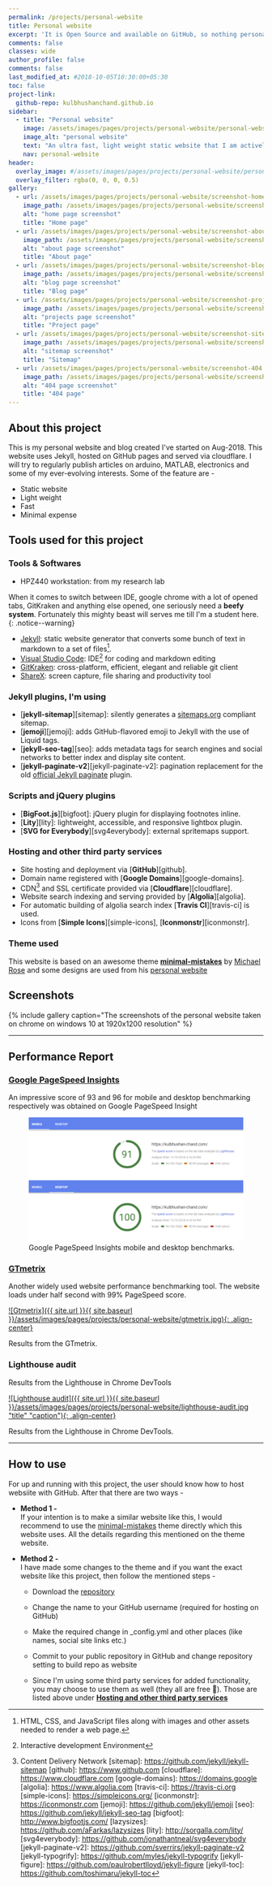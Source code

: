 ```yaml
---
permalink: /projects/personal-website
title: Personal website
excerpt: 'It is Open Source and available on GitHub, so nothing personal then 🤔'
comments: false
classes: wide
author_profile: false
comments: false
last_modified_at: #2018-10-05T10:30:00+05:30
toc: false
project-link:
  github-repo: kulbhushanchand.github.io
sidebar:
  - title: "Personal website"
    image: /assets/images/pages/projects/personal-website/personal-website-small.jpg
    image_alt: "personal website"
    text: "An ultra fast, light weight static website that I am actively developing and maintaning as my personal website."
    nav: personal-website
header:
  overlay_image: #/assets/images/pages/projects/personal-website/personal-website-header.jpg
  overlay_filter: rgba(0, 0, 0, 0.5)
gallery:
  - url: /assets/images/pages/projects/personal-website/screenshot-home.jpg
    image_path: /assets/images/pages/projects/personal-website/screenshot-home.jpg
    alt: "home page screenshot"
    title: "Home page"
  - url: /assets/images/pages/projects/personal-website/screenshot-about.jpg
    image_path: /assets/images/pages/projects/personal-website/screenshot-about.jpg
    alt: "about page screenshot"
    title: "About page"
  - url: /assets/images/pages/projects/personal-website/screenshot-blog.jpg
    image_path: /assets/images/pages/projects/personal-website/screenshot-blog.jpg
    alt: "blog page screenshot"
    title: "Blog page"
  - url: /assets/images/pages/projects/personal-website/screenshot-projects.jpg
    image_path: /assets/images/pages/projects/personal-website/screenshot-projects.jpg
    alt: "projects page screenshot"
    title: "Project page"
  - url: /assets/images/pages/projects/personal-website/screenshot-sitemap.jpg
    image_path: /assets/images/pages/projects/personal-website/screenshot-sitemap.jpg
    alt: "sitemap screenshot"
    title: "Sitemap"
  - url: /assets/images/pages/projects/personal-website/screenshot-404.jpg
    image_path: /assets/images/pages/projects/personal-website/screenshot-404.jpg
    alt: "404 page screenshot"
    title: "404 page"        
---
```


## About this project

This is my personal website and blog created I've started on Aug-2018. This website uses Jekyll, hosted on GitHub pages and served via cloudflare. I will try to regularly publish articles on arduino, MATLAB, electronics and some of my ever-evolving interests. Some of the feature are -

- Static website
- Light weight
- Fast
- Minimal expense


## Tools used for this project

### Tools & Softwares

- HPZ440 workstation: from my research lab

When it comes to switch between IDE, google chrome with a lot of opened tabs, GitKraken and anything else opened, one seriously need a **beefy system**. Fortunately this mighty beast will serves me till I'm a student here.  
{: .notice--warning}

- [Jekyll](http://jekyllrb.com): static website generator that converts some bunch of text in markdown to a set of files[^files]. 
- [Visual Studio Code](https://code.visualstudio.com/): IDE[^ide] for coding and markdown editing 
- [GitKraken](https://www.gitkraken.com/): cross-platform, efficient, elegant and reliable git client
- [ShareX](https://getsharex.com/): screen capture, file sharing and productivity tool

### Jekyll plugins, I'm using

- [**jekyll-sitemap**][sitemap]: silently generates a [sitemaps.org](http://www.sitemaps.org/) compliant sitemap.
- [**jemoji**][jemoji]: adds GitHub-flavored emoji to Jekyll with the use of Liquid tags.
- [**jekyll-seo-tag**][seo]: adds metadata tags for search engines and social networks to better index and display site content.
- [**jekyll-paginate-v2**][jekyll-paginate-v2]: pagination replacement for the old [official Jekyll paginate](https://github.com/jekyll/jekyll-paginate) plugin.


### Scripts and jQuery plugins

- [**BigFoot.js**][bigfoot]: jQuery plugin for displaying footnotes inline.
- [**Lity**][lity]: lightweight, accessible, and responsive lightbox plugin.
- [**SVG for Everybody**][svg4everybody]: external spritemaps support.

### Hosting and other third party services

- Site hosting and deployment via [**GitHub**][github].
- Domain name registered with [**Google Domains**][google-domains].
- CDN[^cdn] and SSL certificate provided via [**Cloudflare**][cloudflare].
- Website search indexing and serving provided by [**Algolia**][algolia].
- For automatic building of algolia search index [**Travis CI**][travis-ci] is used.
- Icons from [**Simple Icons**][simple-icons], [**Iconmonstr**][iconmonstr].

### Theme used
This website is based on an awesome theme [**minimal-mistakes**](https://github.com/mmistakes/minimal-mistakes) by [Michael Rose](https://twitter.com/mmistakes) and some designs are used from his [personal website](https://mademistakes.com)


## Screenshots

{% include gallery caption="The screenshots of the personal website taken on chrome on windows 10 at 1920x1200 resolution" %}


---
## Performance Report

### [Google PageSpeed Insights](https://developers.google.com/speed/pagespeed/insights/)

An impressive score of 93 and 96 for mobile and desktop benchmarking respectively was obtained on Google PageSpeed Insight 

<figure class="">
    <a href="/assets/images/pages/projects/personal-website/google-pagespeed-insights-mobile.png">
    <img alt="Google PageSpeed Insights mobile benchmark" src="/assets/images/pages/projects/personal-website/google-pagespeed-insights-mobile.png"></a>
    <a href="/assets/images/pages/projects/personal-website/google-pagespeed-insights-desktop.png">
    <img alt="Google PageSpeed Insights desktop benchmark" src="/assets/images/pages/projects/personal-website/google-pagespeed-insights-desktop.png"></a>
    <figcaption>Google PageSpeed Insights mobile and desktop benchmarks.</figcaption>
</figure>
       

### [GTmetrix](https://gtmetrix.com/) 

Another widely used website performance benchmarking tool. The website loads under half second with 99% PageSpeed score.

[![Gtmetrix]({{ site.url }}{{ site.baseurl }}/assets/images/pages/projects/personal-website/gtmetrix.jpg){: .align-center}](/assets/images/pages/projects/personal-website/gtmetrix.jpg)
<figcaption>Results from the GTmetrix.</figcaption>


### Lighthouse audit

Results from the Lighthouse in Chrome DevTools

[![Lighthouse audit]({{ site.url }}{{ site.baseurl }}/assets/images/pages/projects/personal-website/lighthouse-audit.jpg "title" "caption"){: .align-center}](/assets/images/pages/projects/personal-website/lighthouse-audit.jpg)
<figcaption>Results from the Lighthouse in Chrome DevTools.</figcaption>

---

## How to use

For up and running with this project, the user should know how to host websiite with GitHub. After that there are two ways -
- **Method 1 -**     
If your intention is to make a similar website like this, I would recommend to use the [minimal-mistakes](https://github.com/mmistakes/minimal-mistakes) theme directly which this website uses. All the details regarding this mentioned on the theme website. 

- **Method 2 -**  
I have made some changes to the theme and if you want the exact website like this project, then follow the mentioned steps -
  
  * Download the [repository](https://github.com/kulbhushanchand/kulbhushanchand.github.io) 
  
  * Change the name to your GitHub username (required for hosting on GitHub)
  
  * Make the required change in _config.yml and other places (like names, social site links etc.)
  
  * Commit to your public repository in GitHub and change repository setting to build repo as website
  
  * Since I'm using some third party services for added functionality, you may choose to use them as well (they all are free 🙂). Those are listed above under [**Hosting and other third party services**](/projects/personal-website#hosting-and-other-third-party-services)

  




[^ide]: Interactive development Environment
[^files]: HTML, CSS, and JavaScript files along with images and other assets needed to render a web page.
[^cdn]: Content Delivery Network
[sitemap]: https://github.com/jekyll/jekyll-sitemap
[github]: https://www.github.com
[cloudflare]: https://www.cloudflare.com
[google-domains]: https://domains.google
[algolia]: https://www.algolia.com
[travis-ci]: https://travis-ci.org
[simple-icons]: https://simpleicons.org/
[iconmonstr]: https://iconmonstr.com
[jemoji]: https://github.com/jekyll/jemoji
[seo]: https://github.com/jekyll/jekyll-seo-tag
[bigfoot]: http://www.bigfootjs.com/
[lazysizes]: https://github.com/aFarkas/lazysizes
[lity]: http://sorgalla.com/lity/
[svg4everybody]: https://github.com/jonathantneal/svg4everybody
[jekyll-paginate-v2]: https://github.com/sverrirs/jekyll-paginate-v2
[jekyll-typogrify]: https://github.com/myles/jekyll-typogrify
[jekyll-figure]: https://github.com/paulrobertlloyd/jekyll-figure
[jekyll-toc]: https://github.com/toshimaru/jekyll-toc
